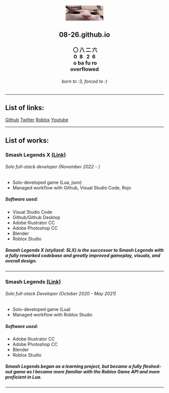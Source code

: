 [<center><img src="Images/plink.gif" width="120"/></center>](plink)

## <center> 08-26.github.io </center>

### <center> &nbsp;〇&nbsp;八&nbsp;二&nbsp;六 <br>0&nbsp;&nbsp;8&nbsp;&nbsp;&nbsp;2&nbsp;&nbsp;6 <br>&nbsp;o ba fu ro <br> overflowed </center>

###### <center> born to :3, forced to :<zero-width space>)

---

## List of links:

[Github](https://github.com/08-26)
[Twitter](https://twitter.com/ovarflowed)
[Roblox](https://www.roblox.com/users/24103210/profile)
[Youtube](https://www.youtube.com/@ovarflowed)

---

## List of works:

### Smash Legends X [(Link)](https://www.roblox.com/games/11586481578/)

###### Solo full-stack developer <i>(November 2022 - )</i>

- Solo-developed game (Lua, json)
- Managed workflow with Github, Visual Studio Code, Rojo

##### Software used:

- Visual Studio Code
- Github/Github Desktop
- Adobe Illustrator CC
- Adobe Photoshop CC
- Blender
- Roblox Studio

##### *Smash Legends X (stylized: SLX)* is the successor to *Smash Legends* with a fully reworked codebase and greatly improved gameplay, visuals, and overall design.

---

### Smash Legends [(Link)](https://www.roblox.com/games/5630129588/)

###### Solo full-stack Developer <i>(October 2020 - May 2021)</i>

- Solo-developed game (Lua)
- Managed workflow with Roblox Studio

##### Software used:

- Adobe Illustrator CC
- Adobe Photoshop CC
- Blender
- Roblox Studio

##### *Smash Legends* began as a learning project, but became a fully fleshed-out game as I became more familiar with the Roblox Game API and more proficient in Lua.

---